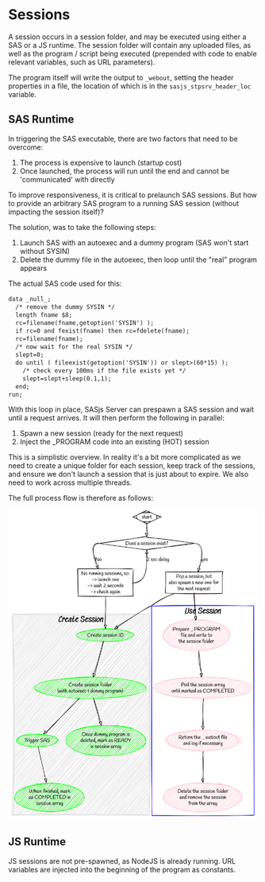 # Sessions

A session occurs in a session folder, and may be executed using either a SAS or a JS runtime.  The session folder will contain any uploaded files, as well as the program / script being executed (prepended with code to enable relevant variables, such as URL parameters).

The program itself will write the output to `_webout`, setting the header properties in a file, the location of which is in the `sasjs_stpsrv_header_loc` variable.

## SAS Runtime

In triggering the SAS executable, there are two factors that need to be overcome:

1. The process is expensive to launch (startup cost)
2. Once launched, the process will run until the end and cannot be 'communicated' with directly

To improve responsiveness, it is critical to prelaunch SAS sessions.  But how to provide an arbitrary SAS program to a running SAS session (without impacting the session itself)?

The solution, was to take the following steps:

1. Launch SAS with an autoexec and a dummy program (SAS won't start without SYSIN)
2. Delete the dummy file in the autoexec, then loop until the "real" program appears

The actual SAS code used for this:

```sas
data _null_;
  /* remove the dummy SYSIN */
  length fname $8;
  rc=filename(fname,getoption('SYSIN') );
  if rc=0 and fexist(fname) then rc=fdelete(fname);
  rc=filename(fname);
  /* now wait for the real SYSIN */
  slept=0;
  do until ( fileexist(getoption('SYSIN')) or slept>(60*15) );
    /* check every 100ms if the file exists yet */
    slept=slept+sleep(0.1,1);
  end;
run;
```

With this loop in place, SASjs Server can prespawn a SAS session and wait until a request arrives. It will then perform the following in parallel:

1. Spawn a new session (ready for the next request)
2. Inject the _PROGRAM code into an existing (HOT) session

This is a simplistic overview.  In reality it's a bit more complicated as we need to create a unique folder for each session, keep track of the sessions, and ensure we don't launch a session that is just about to expire.  We also need to work across multiple threads.

The full process flow is therefore as follows:

<!--
# https://sketchviz.com
# http://www.graphviz.org/content/cluster
digraph G {
  graph [fontname = "Handlee"];
  node [fontname = "Handlee"];
  edge [fontname = "Handlee"];

  bgcolor=transparent;

  subgraph cluster_0 {
    style=filled;
    color=lightgrey;
    node [style=filled,color=green];
    a0 -> a1 -> a2 -> a4;
    a1 -> a3
    label = "*Create Session*";
    fontsize = 20;
  }

  subgraph cluster_1 {
    node [style=filled, color=pink];
    b0 -> b1 -> b2 -> b3;
    label = "*Use Session*";
    fontsize = 20;
    color=blue
  }

  start [shape=Mdiamond];
  sessExist [shape=diamond label="Does a session exist?"]
  noSess [shape=Box label="No running sessions, so:\n-> launch one\n-> wait 2 seconds\n-> check again"]
  sess [shape=Box label="Pop a session, but\nalso spawn a new one for\nthe next request"]
  a0 [label="Create session ID"]
  a1 [label="Create session folder \n (with autoexec & dummy program)"]
  a2 [label="Trigger SAS"]
  a3 [label="Once dummy program is\ndeleted, mark as READY\nin session array"]
  a4 [label="When finished, mark\nas COMPLETED in\nsession array"]

  b0 [label="Prepare _PROGRAM\nfile and write to\nthe session folder"]
  b1 [label="Poll the session array\nuntil marked as COMPLETED"]
  b2 [label="Return the _webout file\nand log if necessary"]
  b3 [label="Delete the session folder\nand remove the session\nfrom the array"]

  start -> sessExist
  sessExist:w -> noSess [label="No"]
  sessExist:e -> sess [label="yes"]
  noSess -> a0
  sessExist:s -> noSess:e [dir=back label="2 sec delay"]
  sess -> a0
  sess -> b0
}

-->

![session diagram](/img/sessiondiagram.png)


## JS Runtime

JS sessions are not pre-spawned, as NodeJS is already running.  URL variables are injected into the beginning of the program as constants.